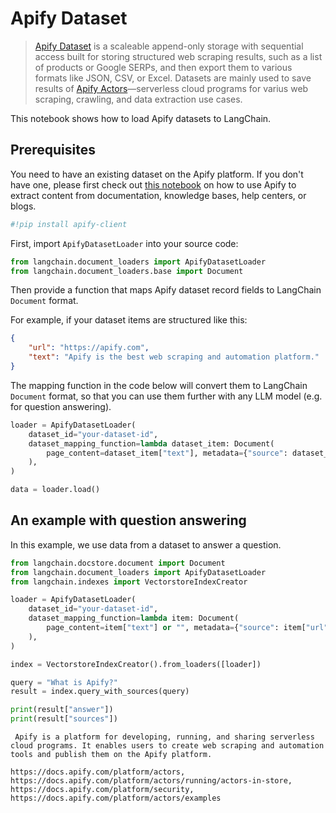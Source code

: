 # Apify Dataset

>[Apify Dataset](https://docs.apify.com/platform/storage/dataset) is a scaleable append-only storage with sequential access built for storing structured web scraping results, such as a list of products or Google SERPs, and then export them to various formats like JSON, CSV, or Excel. Datasets are mainly used to save results of [Apify Actors](https://apify.com/store)—serverless cloud programs for varius web scraping, crawling, and data extraction use cases.

This notebook shows how to load Apify datasets to LangChain.


## Prerequisites

You need to have an existing dataset on the Apify platform. If you don't have one, please first check out [this notebook](../../../agents/tools/integrations/apify.html) on how to use Apify to extract content from documentation, knowledge bases, help centers, or blogs.


```python
#!pip install apify-client
```

First, import `ApifyDatasetLoader` into your source code:


```python
from langchain.document_loaders import ApifyDatasetLoader
from langchain.document_loaders.base import Document
```

Then provide a function that maps Apify dataset record fields to LangChain `Document` format.

For example, if your dataset items are structured like this:

```json
{
    "url": "https://apify.com",
    "text": "Apify is the best web scraping and automation platform."
}
```

The mapping function in the code below will convert them to LangChain `Document` format, so that you can use them further with any LLM model (e.g. for question answering).


```python
loader = ApifyDatasetLoader(
    dataset_id="your-dataset-id",
    dataset_mapping_function=lambda dataset_item: Document(
        page_content=dataset_item["text"], metadata={"source": dataset_item["url"]}
    ),
)
```


```python
data = loader.load()
```

## An example with question answering

In this example, we use data from a dataset to answer a question.


```python
from langchain.docstore.document import Document
from langchain.document_loaders import ApifyDatasetLoader
from langchain.indexes import VectorstoreIndexCreator
```


```python
loader = ApifyDatasetLoader(
    dataset_id="your-dataset-id",
    dataset_mapping_function=lambda item: Document(
        page_content=item["text"] or "", metadata={"source": item["url"]}
    ),
)
```


```python
index = VectorstoreIndexCreator().from_loaders([loader])
```


```python
query = "What is Apify?"
result = index.query_with_sources(query)
```


```python
print(result["answer"])
print(result["sources"])
```

     Apify is a platform for developing, running, and sharing serverless cloud programs. It enables users to create web scraping and automation tools and publish them on the Apify platform.
    
    https://docs.apify.com/platform/actors, https://docs.apify.com/platform/actors/running/actors-in-store, https://docs.apify.com/platform/security, https://docs.apify.com/platform/actors/examples
    
